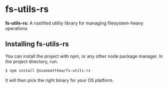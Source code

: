 # fs-utils-rs

**fs-utils-rs:** A rustified utility library for managing filesystem-heavy operations

## Installing fs-utils-rs

You can install the project with npm, or any other node package manager. In the project directory, run:

```sh
$ npm install @ivanmatthew/fs-utils-rs
```

It will then pick the right binary for your OS platform.
